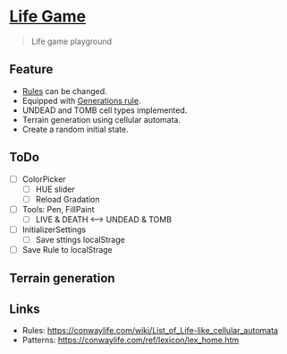 # [Life Game](https://techa.github.io/life-game/)
> Life game playground

## Feature
* [Rules](https://conwaylife.com/wiki/Rulestring) can be changed.
* Equipped with [Generations rule](https://conwaylife.com/wiki/Generations).
* UNDEAD and TOMB cell types implemented.
* Terrain generation using cellular automata.
* Create a random initial state.

## ToDo
- [ ] ColorPicker
	- [ ] HUE slider
	- [ ] Reload Gradation
- [ ] Tools: Pen, FillPaint
	- [ ] LIVE & DEATH <--> UNDEAD & TOMB
- [ ] InitializerSettings
	- [ ] Save sttings localStrage
- [ ] Save Rule to localStrage

## Terrain generation

## Links
* Rules: https://conwaylife.com/wiki/List_of_Life-like_cellular_automata
* Patterns: https://conwaylife.com/ref/lexicon/lex_home.htm
